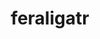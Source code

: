 ---
id: 160
title: feraligatr
types: [water]
image: https://raw.githubusercontent.com/PokeAPI/sprites/master/sprites/pokemon/160.png
---